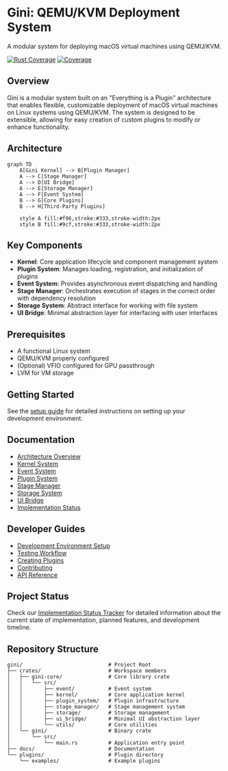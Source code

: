 # Gini: QEMU/KVM Deployment System

A modular system for deploying macOS virtual machines using QEMU/KVM.

[![Rust Coverage](https://github.com/your-organization/gini/actions/workflows/rust-coverage.yml/badge.svg)](https://github.com/your-organization/gini/actions/workflows/rust-coverage.yml)
[![Coverage](https://img.shields.io/endpoint?url=https://raw.githubusercontent.com/your-organization/gini/gh-pages/coverage.json)](https://your-organization.github.io/gini/)

## Overview

Gini is a modular system built on an "Everything is a Plugin" architecture that enables flexible, customizable deployment of macOS virtual machines on Linux systems using QEMU/KVM. The system is designed to be extensible, allowing for easy creation of custom plugins to modify or enhance functionality.

## Architecture

```mermaid
graph TD
    A[Gini Kernel] --> B[Plugin Manager]
    A --> C[Stage Manager]
    A --> D[UI Bridge]
    A --> E[Storage Manager]
    A --> F[Event System]
    B --> G[Core Plugins]
    B --> H[Third-Party Plugins]
    
    style A fill:#f96,stroke:#333,stroke-width:2px
    style B fill:#9cf,stroke:#333,stroke-width:2px
```

## Key Components

- **Kernel**: Core application lifecycle and component management system
- **Plugin System**: Manages loading, registration, and initialization of plugins
- **Event System**: Provides asynchronous event dispatching and handling
- **Stage Manager**: Orchestrates execution of stages in the correct order with dependency resolution
- **Storage System**: Abstract interface for working with file system
- **UI Bridge**: Minimal abstraction layer for interfacing with user interfaces

## Prerequisites

- A functional Linux system
- QEMU/KVM properly configured
- (Optional) VFIO configured for GPU passthrough
- LVM for VM storage

## Getting Started

See the [setup guide](docs/setup-guide.md) for detailed instructions on setting up your development environment.

## Documentation

- [Architecture Overview](docs/architecture.md)
- [Kernel System](docs/kernel-system.md)
- [Event System](docs/event-system.md)
- [Plugin System](docs/plugin-system.md)
- [Stage Manager](docs/stage-manager.md)
- [Storage System](docs/storage-system.md)
- [UI Bridge](docs/ui-bridge.md)
- [Implementation Status](docs/implementation_status.md)

## Developer Guides

- [Development Environment Setup](docs/setup-guide.md)
- [Testing Workflow](docs/testing-guide.md)
- [Creating Plugins](docs/plugin-creation-guide.md)
- [Contributing](docs/contributing.md)
- [API Reference](docs/api-reference.md)

## Project Status

Check our [Implementation Status Tracker](docs/implementation_status.md) for detailed information about the current state of implementation, planned features, and development timeline.

## Repository Structure

```
gini/                            # Project Root
├── crates/                      # Workspace members
│   ├── gini-core/               # Core library crate
│   │   └── src/
│   │       ├── event/           # Event system
│   │       ├── kernel/          # Core application kernel
│   │       ├── plugin_system/   # Plugin infrastructure
│   │       ├── stage_manager/   # Stage management system
│   │       ├── storage/         # Storage management
│   │       ├── ui_bridge/       # Minimal UI abstraction layer
│   │       └── utils/           # Core utilities
│   └── gini/                    # Binary crate
│       └── src/
│           └── main.rs          # Application entry point
├── docs/                        # Documentation
└── plugins/                     # Plugin directory
    └── examples/                # Example plugins